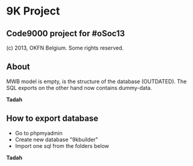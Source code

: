 # 9K Project

## Code9000 project for **#oSoc13**
(c) 2013, OKFN Belgium. Some rights reserved.

## **About** 
MWB model is empty, is the structure of the database (OUTDATED). The SQL exports on the other hand now contains dummy-data.

**Tadah**

## **How to export database** 
- Go to phpmyadmin
- Create new database "9kbuilder"
- Import one sql from the folders below

**Tadah**
